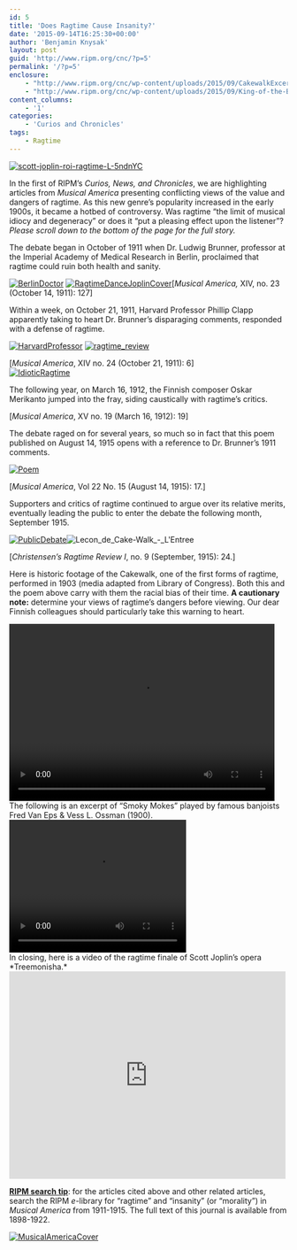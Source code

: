 ```yaml
---
id: 5
title: 'Does Ragtime Cause Insanity?'
date: '2015-09-14T16:25:30+00:00'
author: 'Benjamin Knysak'
layout: post
guid: 'http://www.ripm.org/cnc/?p=5'
permalink: '/?p=5'
enclosure:
    - "http://www.ripm.org/cnc/wp-content/uploads/2015/09/CakewalkExcerpt.mp4\r\n2900447\r\nvideo/mp4\r\n"
    - "http://www.ripm.org/cnc/wp-content/uploads/2015/09/King-of-the-Banjo-Smoky-Mokes-Excerpt.mp4\r\n2384642\r\nvideo/mp4\r\n"
content_columns:
    - '1'
categories:
    - 'Curios and Chronicles'
tags:
    - Ragtime
---
```


[![scott-joplin-roi-ragtime-L-5ndnYC](http://www.ripm.org/cnc/wp-content/uploads/2015/09/scott-joplin-roi-ragtime-L-5ndnYC-193x300.jpeg)](http://www.ripm.org/cnc/wp-content/uploads/2015/09/scott-joplin-roi-ragtime-L-5ndnYC.jpeg)

In the first of RIPM’s *Curios, News, and Chronicles*, we are highlighting articles from *Musical America* presenting conflicting views of the value and dangers of ragtime. As this new genre’s popularity increased in the early 1900s, it became a hotbed of controversy. Was ragtime “the limit of musical idiocy and degeneracy” or does it “put a pleasing effect upon the listener”? *Please scroll down to the bottom of the page for the full story.*

The debate began in October of 1911 when Dr. Ludwig Brunner, professor at the Imperial Academy of Medical Research in Berlin, proclaimed that ragtime could ruin both health and sanity.

[![BerlinDoctor](http://www.ripm.org/cnc/wp-content/uploads/2015/09/BerlinDoctor-224x300.jpg)](http://www.ripm.org/cnc/wp-content/uploads/2015/09/BerlinDoctor.jpg) [![RagtimeDanceJoplinCover](http://www.ripm.org/cnc/wp-content/uploads/2015/09/RagtimeDanceJoplinCover-228x300.jpg)](http://www.ripm.org/cnc/wp-content/uploads/2015/09/RagtimeDanceJoplinCover.jpg)\[*Musical America,* XIV, no. 23 (October 14, 1911): 127\]

Within a week, on October 21, 1911, Harvard Professor Phillip Clapp apparently taking to heart Dr. Brunner’s disparaging comments, responded with a defense of ragtime.

[![HarvardProfessor](http://www.ripm.org/cnc/wp-content/uploads/2015/09/HarvardProfessor1-287x300.jpg)](http://www.ripm.org/cnc/wp-content/uploads/2015/09/HarvardProfessor1.jpg) [![ragtime_review](http://www.ripm.org/cnc/wp-content/uploads/2015/09/ragtime_review-233x300.jpg)](http://www.ripm.org/cnc/wp-content/uploads/2015/09/ragtime_review.jpg)

\[*Musical America*, XIV no. 24 (October 21, 1911): 6\]  
[![IdioticRagtime](http://www.ripm.org/cnc/wp-content/uploads/2015/09/IdioticRagtime2-242x300.jpg)](http://www.ripm.org/cnc/wp-content/uploads/2015/09/IdioticRagtime2.jpg)

The following year, on March 16, 1912, the Finnish composer Oskar Merikanto jumped into the fray, siding caustically with ragtime’s critics.

\[*Musical America*, XV no. 19 (March 16, 1912): 19\]

The debate raged on for several years, so much so in fact that this poem published on August 14, 1915 opens with a reference to Dr. Brunner’s 1911 comments.

[![Poem](http://www.ripm.org/cnc/wp-content/uploads/2015/09/Poem-300x236.jpg)](http://www.ripm.org/cnc/wp-content/uploads/2015/09/Poem.jpg)

\[*Musical America*, Vol 22 No. 15 (August 14, 1915): 17.\]

Supporters and critics of ragtime continued to argue over its relative merits, eventually leading the public to enter the debate the following month, September 1915.

[![PublicDebate](http://www.ripm.org/cnc/wp-content/uploads/2015/09/PublicDebate-213x300.jpg)](http://www.ripm.org/cnc/wp-content/uploads/2015/09/PublicDebate.jpg)![Lecon_de_Cake-Walk_-_L'Entree](http://www.ripm.org/cnc/wp-content/uploads/2015/09/Lecon_de_Cake-Walk_-_LEntree-179x300.jpeg)

\[*Christensen’s Ragtime Review I*, no. 9 (September, 1915): 24.\]

Here is historic footage of the Cakewalk, one of the first forms of ragtime, performed in 1903 (media adapted from Library of Congress). Both this and the poem above carry with them the racial bias of their time. **A cautionary note:** determine your views of ragtime’s dangers before viewing. Our dear Finnish colleagues should particularly take this warning to heart.

<div class="wp-video" style="width: 480px;"><video class="wp-video-shortcode" controls="controls" height="320" id="video-5-1" preload="metadata" width="480"><source src="http://www.ripm.org/cnc/wp-content/uploads/2015/09/CakewalkExcerpt.mp4?_=1" type="video/mp4"></source><http://www.ripm.org/cnc/wp-content/uploads/2015/09/CakewalkExcerpt.mp4></video></div>The following is an excerpt of “Smoky Mokes” played by famous banjoists Fred Van Eps &amp; Vess L. Ossman (1900).

<div class="wp-video" style="width: 320px;"><video class="wp-video-shortcode" controls="controls" height="240" id="video-5-2" preload="metadata" width="320"><source src="http://www.ripm.org/cnc/wp-content/uploads/2015/09/King-of-the-Banjo-Smoky-Mokes-Excerpt.mp4?_=2" type="video/mp4"></source><http://www.ripm.org/cnc/wp-content/uploads/2015/09/King-of-the-Banjo-Smoky-Mokes-Excerpt.mp4></video></div>In closing, here is a video of the ragtime finale of Scott Joplin’s opera *Treemonisha.*

<iframe allowfullscreen="" frameborder="0" height="375" loading="lazy" src="https://www.youtube.com/embed/ukgWU6JCZkg?feature=oembed" width="500"></iframe>

**<u>RIPM search tip</u>**: for the articles cited above and other related articles, search the RIPM *e*-library for “ragtime” and “insanity” (or “morality”) in *Musical America* from 1911-1915. The full text of this journal is available from 1898-1922.

[![MusicalAmericaCover](http://www.ripm.org/cnc/wp-content/uploads/2015/09/MusicalAmericaCover1-205x300.jpg)](http://www.ripm.org/cnc/wp-content/uploads/2015/09/MusicalAmericaCover1.jpg)